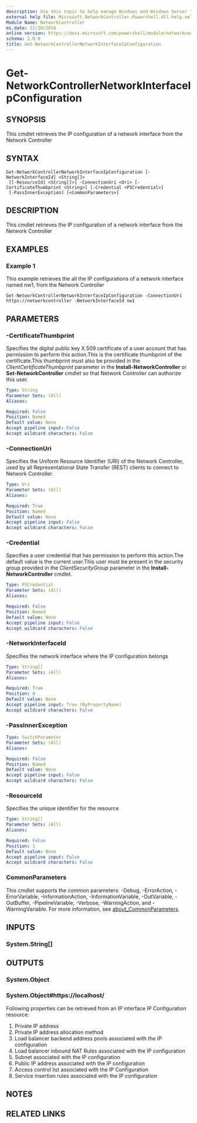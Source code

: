 ```yaml
---
description: Use this topic to help manage Windows and Windows Server technologies with Windows PowerShell.
external help file: Microsoft.NetworkController.Powershell.dll-help.xml
Module Name: NetworkController
ms.date: 12/20/2016
online version: https://docs.microsoft.com/powershell/module/networkcontroller/get-networkcontrollernetworkinterfaceipconfiguration?view=windowsserver2022-ps&wt.mc_id=ps-gethelp
schema: 2.0.0
title: Get-NetworkControllerNetworkInterfaceIpConfiguration
---
```


# Get-NetworkControllerNetworkInterfaceIpConfiguration

## SYNOPSIS
This cmdlet retrieves the IP configuration of a network interface from the Network Controller

## SYNTAX

```
Get-NetworkControllerNetworkInterfaceIpConfiguration [-NetworkInterfaceId] <String[]>
 [[-ResourceId] <String[]>] -ConnectionUri <Uri> [-CertificateThumbprint <String>] [-Credential <PSCredential>]
 [-PassInnerException] [<CommonParameters>]
```

## DESCRIPTION
This cmdlet retrieves the IP configuration of a network interface from the Network Controller

## EXAMPLES

### Example 1

This example retrieves the all the IP configurations of a network interface named nw1, from the Network Controller 
```
Get-NetworkControllerNetworkInterfaceIpConfiguration -ConnectionUri https://networkcontroller -NetworkInterfaceId nw1
```
## PARAMETERS

### -CertificateThumbprint
Specifies the digital public key X.509 certificate of a user account that has permission to perform this action.This is the certificate thumbprint of the certificate.This thumbprint must also be provided in the *ClientCertificateThumbprint* parameter in the **Install-NetworkController** or **Set-NetworkController** cmdlet so that Network Controller can authorize this user.

```yaml
Type: String
Parameter Sets: (All)
Aliases: 

Required: False
Position: Named
Default value: None
Accept pipeline input: False
Accept wildcard characters: False
```

### -ConnectionUri
Specifies the Uniform Resource Identifier (URI) of the Network Controller, used by all Representational State Transfer (REST) clients to connect to Network Controller.

```yaml
Type: Uri
Parameter Sets: (All)
Aliases: 

Required: True
Position: Named
Default value: None
Accept pipeline input: False
Accept wildcard characters: False
```

### -Credential
Specifies a user credential that has permission to perform this action.The default value is the current user.This user must be present in the security group provided in the *ClientSecurityGroup* parameter in the **Install-NetworkController** cmdlet.

```yaml
Type: PSCredential
Parameter Sets: (All)
Aliases: 

Required: False
Position: Named
Default value: None
Accept pipeline input: False
Accept wildcard characters: False
```

### -NetworkInterfaceId
Specifies the network interface where the IP configuration belongs

```yaml
Type: String[]
Parameter Sets: (All)
Aliases: 

Required: True
Position: 0
Default value: None
Accept pipeline input: True (ByPropertyName)
Accept wildcard characters: False
```

### -PassInnerException
```yaml
Type: SwitchParameter
Parameter Sets: (All)
Aliases: 

Required: False
Position: Named
Default value: None
Accept pipeline input: False
Accept wildcard characters: False
```

### -ResourceId
Specifies the unique identifier for the resource

```yaml
Type: String[]
Parameter Sets: (All)
Aliases: 

Required: False
Position: 1
Default value: None
Accept pipeline input: False
Accept wildcard characters: False
```

### CommonParameters
This cmdlet supports the common parameters: -Debug, -ErrorAction, -ErrorVariable, -InformationAction, -InformationVariable, -OutVariable, -OutBuffer, -PipelineVariable, -Verbose, -WarningAction, and -WarningVariable. For more information, see [about_CommonParameters](https://go.microsoft.com/fwlink/?LinkID=113216).

## INPUTS

### System.String[]

## OUTPUTS

### System.Object

### System.Object#https://localhost/

Following properties can be retrieved from an IP interface IP Configuration resource:
1. Private IP address
2. Private IP address allocation method
3. Load balancer backend address pools associated with the IP configuration
4. Load balancer inbound NAT Rules associated with the IP configuration
5. Subnet associated with the IP configuration
6. Public IP address associated with the IP configuration
7. Access control list associated with the IP Configuration
8. Service insertion rules associated with the IP configuration

## NOTES

## RELATED LINKS

